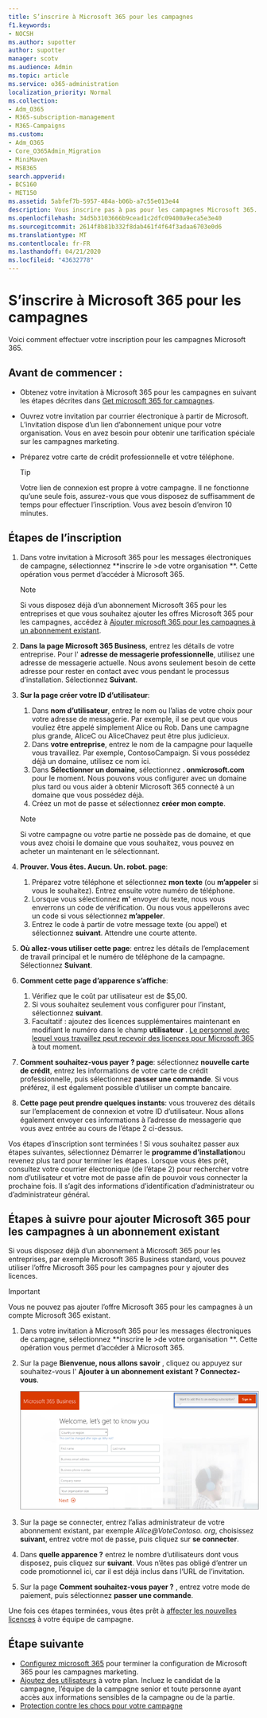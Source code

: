 ```yaml
---
title: S’inscrire à Microsoft 365 pour les campagnes
f1.keywords:
- NOCSH
ms.author: supotter
author: supotter
manager: scotv
ms.audience: Admin
ms.topic: article
ms.service: o365-administration
localization_priority: Normal
ms.collection:
- Adm_O365
- M365-subscription-management
- M365-Campaigns
ms.custom:
- Adm_O365
- Core_O365Admin_Migration
- MiniMaven
- MSB365
search.appverid:
- BCS160
- MET150
ms.assetid: 5abfef7b-5957-484a-b06b-a7c55e013e44
description: Vous inscrire pas à pas pour les campagnes Microsoft 365. Protégez votre campagne contre les menaces Cybersecurity pour la messagerie, les données et la communication.
ms.openlocfilehash: 34d5b3103666b9cead1c2dfc09400a9eca5e3e40
ms.sourcegitcommit: 2614f8b81b332f8dab461f4f64f3adaa6703e0d6
ms.translationtype: MT
ms.contentlocale: fr-FR
ms.lasthandoff: 04/21/2020
ms.locfileid: "43632778"
---
```

# <a name="sign-up-for-microsoft-365-for-campaigns"></a>S’inscrire à Microsoft 365 pour les campagnes 

Voici comment effectuer votre inscription pour les campagnes Microsoft 365.

## <a name="before-you-start"></a>Avant de commencer : 
- Obtenez votre invitation à Microsoft 365 pour les campagnes en suivant les étapes décrites dans [Get microsoft 365 for campagnes](get-microsoft-365-campaigns.md#get-microsoft-365-for-campaigns). 
- Ouvrez votre invitation par courrier électronique à partir de Microsoft. L’invitation dispose d’un lien d’abonnement unique pour votre organisation. Vous en avez besoin pour obtenir une tarification spéciale sur les campagnes marketing.
- Préparez votre carte de crédit professionnelle et votre téléphone. 

    > [!TIP]
    > Votre lien de connexion est propre à votre campagne. Il ne fonctionne qu’une seule fois, assurez-vous que vous disposez de suffisamment de temps pour effectuer l’inscription. Vous avez besoin d’environ 10 minutes. 

## <a name="steps-to-sign-up"></a>Étapes de l’inscription

1. Dans votre invitation à Microsoft 365 pour les messages électroniques de campagne, sélectionnez **inscrire le >de votre organisation **. Cette opération vous permet d’accéder à Microsoft 365.
    > [!NOTE]
    > Si vous disposez déjà d’un abonnement Microsoft 365 pour les entreprises et que vous souhaitez ajouter les offres Microsoft 365 pour les campagnes, accédez à [Ajouter microsoft 365 pour les campagnes à un abonnement existant](#steps-to-add-microsoft-365-for-campaigns-to-an-existing-subscription).
1. **Dans la page Microsoft 365 Business**, entrez les détails de votre entreprise. Pour l' **adresse de messagerie professionnelle**, utilisez une adresse de messagerie actuelle. Nous avons seulement besoin de cette adresse pour rester en contact avec vous pendant le processus d’installation. Sélectionnez **Suivant**.
1. **Sur la page créer votre ID d’utilisateur**:
    1. Dans **nom d’utilisateur**, entrez le nom ou l’alias de votre choix pour votre adresse de messagerie. Par exemple, il se peut que vous vouliez être appelé simplement Alice ou Rob. Dans une campagne plus grande, AliceC ou AliceChavez peut être plus judicieux.
    2. Dans **votre entreprise**, entrez le nom de la campagne pour laquelle vous travaillez. Par exemple, ContosoCampaign. Si vous possédez déjà un domaine, utilisez ce nom ici. 
    3. Dans **Sélectionner un domaine**, sélectionnez **. onmicrosoft.com** pour le moment. Nous pouvons vous configurer avec un domaine plus tard ou vous aider à obtenir Microsoft 365 connecté à un domaine que vous possédez déjà.
    4. Créez un mot de passe et sélectionnez **créer mon compte**. 
    > [!NOTE]
    > Si votre campagne ou votre partie ne possède pas de domaine, et que vous avez choisi le domaine que vous souhaitez, vous pouvez en acheter un maintenant en le sélectionnant.

4. **Prouver. Vous êtes. Aucun. Un. robot. page**:
    1. Préparez votre téléphone et sélectionnez **mon texte** (ou **m’appeler** si vous le souhaitez). Entrez ensuite votre numéro de téléphone. 
    2. Lorsque vous sélectionnez **m'** envoyer du texte, nous vous enverrons un code de vérification. Ou nous vous appellerons avec un code si vous sélectionnez **m’appeler**.
    3. Entrez le code à partir de votre message texte (ou appel) et sélectionnez **suivant**. Attendre une courte attente. 
5. **Où allez-vous utiliser cette page**: entrez les détails de l’emplacement de travail principal et le numéro de téléphone de la campagne. Sélectionnez **Suivant**.
6. **Comment cette page d’apparence s’affiche**:
    1. Vérifiez que le coût par utilisateur est de $5,00. 
    2. Si vous souhaitez seulement vous configurer pour l’instant, sélectionnez **suivant**. 
    3. Facultatif : ajoutez des licences supplémentaires maintenant en modifiant le numéro dans le champ **utilisateur** . [Le personnel avec lequel vous travaillez peut recevoir des licences pour Microsoft 365](../business/add-users-m365b.md?toc=/microsoft-365/campaigns/toc.json) à tout moment.
7. **Comment souhaitez-vous payer ? page**: sélectionnez **nouvelle carte de crédit**, entrez les informations de votre carte de crédit professionnelle, puis sélectionnez **passer une commande**. Si vous préférez, il est également possible d’utiliser un compte bancaire.
8. **Cette page peut prendre quelques instants**: vous trouverez des détails sur l’emplacement de connexion et votre ID d’utilisateur. Nous allons également envoyer ces informations à l’adresse de messagerie que vous avez entrée au cours de l’étape 2 ci-dessus.

Vos étapes d’inscription sont terminées ! Si vous souhaitez passer aux étapes suivantes, sélectionnez Démarrer le **programme d’installation**ou revenez plus tard pour terminer les étapes. Lorsque vous êtes prêt, consultez votre courrier électronique (de l’étape 2) pour rechercher votre nom d’utilisateur et votre mot de passe afin de pouvoir vous connecter la prochaine fois. Il s’agit des informations d’identification d’administrateur ou d’administrateur général.

## <a name="steps-to-add-microsoft-365-for-campaigns-to-an-existing-subscription"></a>Étapes à suivre pour ajouter Microsoft 365 pour les campagnes à un abonnement existant

Si vous disposez déjà d’un abonnement à Microsoft 365 pour les entreprises, par exemple Microsoft 365 Business standard, vous pouvez utiliser l’offre Microsoft 365 pour les campagnes pour y ajouter des licences.
> [!IMPORTANT]
> Vous ne pouvez pas ajouter l’offre Microsoft 365 pour les campagnes à un compte Microsoft 365 existant.

1. Dans votre invitation à Microsoft 365 pour les messages électroniques de campagne, sélectionnez **inscrire le >de votre organisation **. Cette opération vous permet d’accéder à Microsoft 365.
2. Sur la page **Bienvenue, nous allons savoir** , cliquez ou appuyez sur souhaitez-vous l' **Ajouter à un abonnement existant ? Connectez-vous**.
    
    ![Sélectionnez se connecter dans le coin supérieur droit.](../media/addtoexisting.png)
3. Sur la page se connecter, entrez l’alias administrateur de votre abonnement existant, par exemple *Alice@VoteContoso<span></span>. org*, choisissez **suivant**, entrez votre mot de passe, puis cliquez sur **se connecter**.
4. Dans **quelle apparence ?** entrez le nombre d’utilisateurs dont vous disposez, puis cliquez sur **suivant**. Vous n’êtes pas obligé d’entrer un code promotionnel ici, car il est déjà inclus dans l’URL de l’invitation.
5. Sur la page **Comment souhaitez-vous payer ?** , entrez votre mode de paiement, puis sélectionnez **passer une commande**.

Une fois ces étapes terminées, vous êtes prêt à [affecter les nouvelles licences](../admin/manage/assign-licenses-to-users.md) à votre équipe de campagne.


## <a name="whats-next"></a>Étape suivante
- [Configurez microsoft 365](../business/set-up.md?toc=/microsoft-365/campaigns/toc.json) pour terminer la configuration de Microsoft 365 pour les campagnes marketing. 
- [Ajoutez des utilisateurs](../business/add-users-m365b.md?toc=/microsoft-365/campaigns/toc.json) à votre plan. Incluez le candidat de la campagne, l’équipe de la campagne senior et toute personne ayant accès aux informations sensibles de la campagne ou de la partie.
- [Protection contre les chocs pour votre campagne](m365-campaigns-security-overview.md)